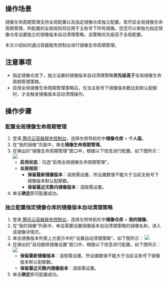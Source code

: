 ## 操作场景 


镜像生命周期管理支持全局配置以及指定镜像仓库独立配置。若开启全局镜像生命周期管理，所配置的全局规则将应用于主账号下所有镜像。您还可以单独为指定镜像仓库设置独立的镜像版本自动清理策略，该策略优先级高于全局配置。

本文介绍如何通过容器服务控制台进行镜像生命周期管理。



## 注意事项
- 指定镜像仓库下，独立设置的镜像版本自动清理策略**优先级高于**全局镜像生命周期管理策略。
- 启用全局镜像生命周期管理策略后，仅当主账号下镜像版本数达到默认配额时，才会触发镜像版本自动清理操作。


## 操作步骤

### 配置全局镜像生命周期管理

1. 登录[ 腾讯云容器服务控制台](https://console.cloud.tencent.com/tke2)，选择左侧导航栏中**镜像仓库** > **个人版**。
2. 在“我的镜像”页面中，单击**镜像生命周期管理**。
3. 在弹出的“镜像生命周期管理”窗口中，根据以下信息进行配置。如下图所示：    
![](https://main.qcloudimg.com/raw/8955837a9ff4646b0de92f37797ef6a3.png)
    - **启用状态**：勾选“启用全局镜像生命周期管理”。
    - **全局规则**：
       - **保留最新镜像版本**：请按需设置，所设置数值不能大于当前主账号下镜像版本默认配额数。
       - **保留最近天数内镜像版本**：请按需设置。
4. 单击**确定**即可配置成功。

### 独立配置指定镜像仓库的镜像版本自动清理策略

1. 登录[ 腾讯云容器服务控制台](https://console.cloud.tencent.com/tke2)，选择左侧导航栏中**镜像仓库** > **我的镜像**。
2. 在“我的镜像”列表中，单击需要设置镜像版本自动清理策略的镜像名称，进入该镜像详情页。
3. 单击镜像版本列表上方提示中的“设置自动清理策略”。如下图所示： 
![](https://main.qcloudimg.com/raw/2c2ce21ec53f36a3d1eeb46c78e3a949.png)
4. 在弹出的“自动删除镜像设置”窗口中，根据以下信息进行配置。如下图所示： 
![](https://main.qcloudimg.com/raw/d9c955894b07a51c800760a0078fb75e.png)
   - **保留最新镜像版本**：请按需设置，所设置数值不能大于当前主账号下镜像版本默认配额数。
   - **保留最近天数内镜像版本**：请按需设置。
5. 单击**确定**即可配置成功。
